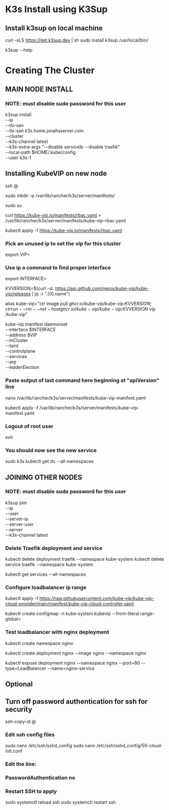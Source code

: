 # K3s Install using K3Sup

## Install k3sup on local machine

curl -sLS https://get.k3sup.dev | sh
sudo install k3sup /usr/local/bin/

k3sup --help

# Creating The Cluster

## MAIN NODE INSTALL

### NOTE: must disable sudo password for this user

k3sup install \
--ip <main-servers-ip> \
--tls-san <cluster-vip> \
--tls-san k3s.home.jonahsserver.com \
--cluster \
--k3s-channel latest \
--k3s-extra-args "--disable servicelb --disable traefik" \
--local-path $HOME/.kube/config \
--user k3s-1

## Installing KubeVIP on new node

ssh <user>@<main-servers-ip>

sudo mkdir -p /var/lib/rancher/k3s/server/manifests/

sudo su

curl https://kube-vip.io/manifests/rbac.yaml > /var/lib/rancher/k3s/server/manifests/kube-vip-rbac.yaml

kubectl apply -f https://kube-vip.io/manifests/rbac.yaml

### Pick an unused ip to set the vip for this cluster

export VIP=<cluster-vip>

### Use ip a command to find proper interface

export INTERFACE=<interface-name>

KVVERSION=$(curl -sL https://api.github.com/repos/kube-vip/kube-vip/releases | jq -r ".[0].name")

alias kube-vip="ctr image pull ghcr.io/kube-vip/kube-vip:$KVVERSION; ctr run --rm --net-host ghcr.io/kube-vip/kube-vip:$KVVERSION vip /kube-vip"

kube-vip manifest daemonset \
 --interface $INTERFACE \
 --address $VIP \
 --inCluster \
 --taint \
 --controlplane \
 --services \
 --arp \
 --leaderElection

### Paste output of last command here beginning at "apiVersion" line

nano /var/lib/rancher/k3s/server/manifests/kube-vip-manifest.yaml

kubectl apply -f /var/lib/rancher/k3s/server/manifests/kube-vip-manifest.yaml

### Logout of root user

exit

### You should now see the new service

sudo k3s kubectl get ds --all-namespaces

## JOINING OTHER NODES

### NOTE: must disable sudo password for this user

k3sup join \
--ip <new-node-ip> \
--user <new-node-user> \
--server-ip <main-node-ip> \
--server-user <main-node-user> \
--server \
--k3s-channel latest

### Delete Traefik deployment and service

kubectl delete deployment traefik --namespace kube-system
kubectl delete service traefik --namespace kube-system

kubectl get services --all-namespaces

### Configure loadbalancer ip range

kubectl apply -f https://raw.githubusercontent.com/kube-vip/kube-vip-cloud-provider/main/manifest/kube-vip-cloud-controller.yaml

kubectl create configmap -n kube-system kubevip --from-literal range-global=<loadbalancer-ip-range>

### Test loadbalancer with nginx deployment

kubectl create namespace nginx

kubectl create deployment nginx --image nginx --namespace nginx

kubectl expose deployment nginx --namespace nginx --port=80 --type=LoadBalancer --name=nginx-service

## Optional

## Turn off password authentication for ssh for security

ssh-copy-id <username>@<ip>

### Edit ssh config files

sudo nano /etc/ssh/sshd_config
sudo nano /etc/ssh/sshd_config/50-cloud-init.conf

### Edit the line:

### PasswordAuthentication no

### Restart SSH to apply

sudo systemctl reload ssh
sudo systemctl restart ssh
